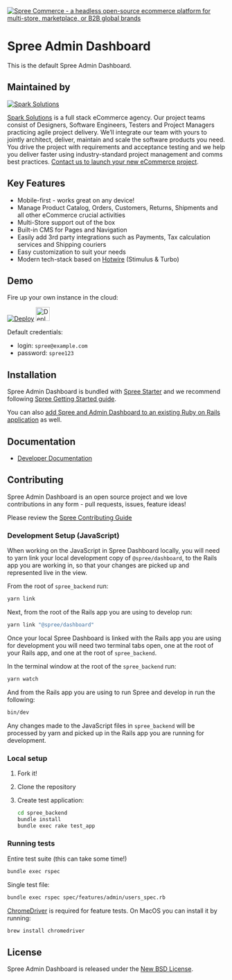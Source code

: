 <a href="https://spreecommerce.org">
   <img src="https://raw.githubusercontent.com/spree/spree-dev-docs/master/.gitbook/assets/admin_panel_978-2x.jpg" alt="Spree Commerce - a headless open-source ecommerce platform for multi-store, marketplace, or B2B global brands" />
</a>

# Spree Admin Dashboard

This is the default Spree Admin Dashboard. 

## Maintained by

[![Spark Solutions](http://sparksolutions.co/wp-content/uploads/2015/01/logo-ss-tr-221x100.png)][spark]

[Spark Solutions][spark] is a full stack eCommerce agency. Our project teams consist of Designers, Software Engineers, Testers and Project Managers practicing agile project delivery. We’ll integrate our team with yours to jointly architect, deliver, maintain and scale the software products you need. You drive the project with requirements and acceptance testing and we help you deliver faster using industry-standard project management and comms best practices. [Contact us to launch your new eCommerce project](https://sparksolutions.co/contact/).

## Key Features

* Mobile-first - works great on any device!
* Manage Product Catalog, Orders, Customers, Returns, Shipments and all other eCommerce crucial activities
* Multi-Store support out of the box
* Built-in CMS for Pages and Navigation
* Easily add 3rd party integrations such as Payments, Tax calculation services and Shipping couriers
* Easy customization to suit your needs
* Modern tech-stack based on [Hotwire](https://hotwired.dev/) (Stimulus & Turbo)

## Demo

Fire up your own instance in the cloud:

[![Deploy](https://www.herokucdn.com/deploy/button.svg)](https://heroku.com/deploy?template=https://github.com/spree/spree_starter) <a href="https://render.com/deploy?repo=https://github.com/spree/spree_starter/tree/main">
  <img src="https://render.com/images/deploy-to-render-button.svg" alt="Deploy to Render" height=32>
</a>

Default credentials:

* login: `spree@example.com`
* password: `spree123`

## Installation

Spree Admin Dashboard is bundled with [Spree Starter](https://github.com/spree/spree_starter) and we recommend following [Spree Getting Started guide](https://dev-docs.spreecommerce.org/getting-started/installation).

You can also [add Spree and Admin Dashboard to an existing Ruby on Rails application](https://dev-docs.spreecommerce.org/advanced/existing_app_tutorial) as well.

## Documentation

* [Developer Documentation](https://dev-docs.spreecommerce.org/)

## Contributing

Spree Admin Dashboard is an open source project and we love contributions in any form - pull requests, issues, feature ideas!

Please review the [Spree Contributing Guide](https://dev-docs.spreecommerce.org/contributing/index)

### Development Setup (JavaScript)

When working on the JavaScript in Spree Dashboard locally, you will need to yarn link your local development copy of `@spree/dashboard`, to the Rails app you are working in, so that your changes are picked up and represented live in the view.


From the root of `spree_backend` run:

```bash
yarn link
```

Next, from the root of the Rails app you are using to develop run:

```bash
yarn link "@spree/dashboard"
```

Once your local Spree Dashboard is linked with the Rails app you are using for development you will need two terminal tabs open, 
one at the root of your Rails app, and one at the root of `spree_backend`.

In the terminal window at the root of the `spree_backend` run:

```bash
yarn watch
```

And from the Rails app you are using to run Spree and develop in run the following:

```bash
bin/dev
```
Any changes made to the JavaScript files in `spree_backend` will be processed by yarn and picked up in the Rails app you are running for development.

### Local setup

1. Fork it!
2. Clone the repository
3. Create test application:

    ```bash
    cd spree_backend
    bundle install
    bundle exec rake test_app
    ```

### Running tests

Entire test suite (this can take some time!)

```bash
bundle exec rspec
```

Single test file:

```bash
bundle exec rspec spec/features/admin/users_spec.rb
```

[ChromeDriver](https://chromedriver.chromium.org/) is required for feature tests. On MacOS you can install it by running:

```bash
brew install chromedriver
```


## License

Spree Admin Dashboard is released under the [New BSD License](https://github.com/spree/spree_backend/blob/main/license.md).

[spark]:https://sparksolutions.co?utm_source=github
